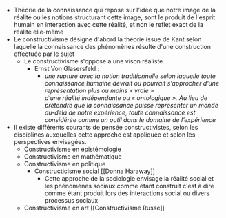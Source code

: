 - Théorie de la connaissance qui repose sur l'idée que notre image de la réalité ou les notions structurant cette image, sont le produit de l'esprit humain en interaction avec cette réalité, et non le reflet exact de la réalité elle-même
- Le constructivisme désigne d'abord la théorie issue de Kant selon laquelle la connaissance des phénomènes résulte d'une construction effectuée par le sujet
	- Le constructivisme s'oppose a une vison réaliste
		- Ernst Von Glasersfeld :
			- *une rupture avec la notion traditionnelle selon laquelle toute connaissance humaine devrait ou pourrait s’approcher d’une représentation plus ou moins « vraie » d’une réalité indépendante ou « ontologique ». Au lieu de prétendre que la connaissance puisse représenter un monde au-delà de notre expérience, toute connaissance est considérée comme un outil dans le domaine de l’expérience*
- Il existe différents courants de pensée constructivistes, selon les disciplines auxquelles cette approche est appliquée et selon les perspectives envisagées.
	- Constructivisme en épistémologie
	- Constructivisme en mathématique
	- Constructivisme en politique
		- Constructicisme social [[Donna Haraway]]
			- Cette approche de la sociologie envisage la réalité social et les phénomènes sociaux comme étant construit c'est à dire comme étant produit lors des interactions social ou divers processus sociaux
	- Constructivisme en art [[Constructivisme Russe]]